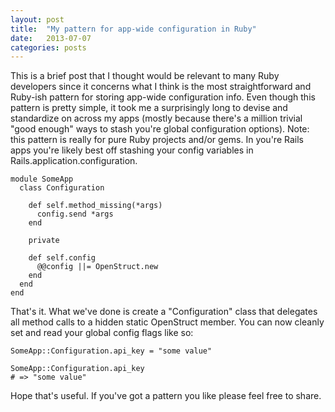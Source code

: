 ```yaml
---
layout: post
title:  "My pattern for app-wide configuration in Ruby"
date:   2013-07-07
categories: posts
---
```

This is a brief post that I thought would be relevant to many Ruby developers since it concerns what I think is the most straightforward and Ruby-ish pattern for storing app-wide configuration info. Even though this pattern is pretty simple, it took me a surprisingly long to devise and standardize on across my apps (mostly because there's a million trivial "good enough" ways to stash you're global configuration options). Note: this pattern is really for pure Ruby projects and/or gems. In you're Rails apps you're likely best off stashing your config variables in Rails.application.configuration.

    module SomeApp
      class Configuration

        def self.method_missing(*args)
          config.send *args
        end    
      
        private
      
        def self.config
          @@config ||= OpenStruct.new
        end
      end
    end

That's it. What we've done is create a "Configuration" class that delegates all method calls to a hidden static OpenStruct member. You can now cleanly set and read your global config flags like so:

    SomeApp::Configuration.api_key = "some value"

    SomeApp::Configuration.api_key
    # => "some value"

Hope that's useful. If you've got a pattern you like please feel free to share.